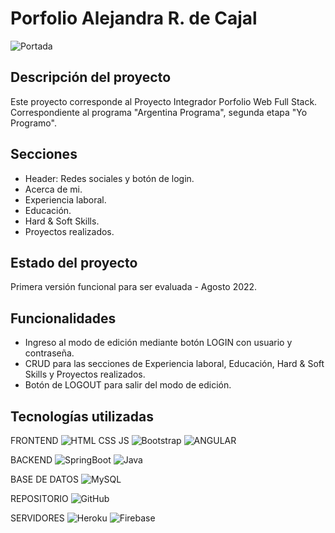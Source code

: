 # Porfolio Alejandra R. de Cajal
![Portada](https://user-images.githubusercontent.com/95290077/182887684-7b379991-7cab-403d-997e-6c9dba0588ad.svg )



## Descripción del proyecto

Este proyecto corresponde al Proyecto Integrador Porfolio Web Full Stack.
Correspondiente al programa "Argentina Programa", segunda etapa "Yo Programo".

## Secciones

* Header: Redes sociales y botón de login.
* Acerca de mi.
* Experiencia laboral.
* Educación.
* Hard & Soft Skills.
* Proyectos realizados.

## Estado del proyecto
Primera versión funcional para ser evaluada - Agosto 2022.

## Funcionalidades

* Ingreso al modo de edición mediante botón LOGIN con usuario y contraseña.
* CRUD para las secciones de Experiencia laboral, Educación, Hard & Soft Skills y Proyectos realizados.
* Botón de LOGOUT para salir del modo de edición.

## Tecnologías utilizadas

FRONTEND
![HTML CSS JS](https://www.nicepng.com/png/detail/34-345908_html-css-icon-png.png)
![Bootstrap](https://getbootstrap.com/docs/5.2/assets/brand/bootstrap-logo-shadow.png)
![ANGULAR](https://upload.wikimedia.org/wikipedia/commons/thumb/c/cf/Angular_full_color_logo.svg/2048px-Angular_full_color_logo.svg.png)

BACKEND
![SpringBoot](https://res.cloudinary.com/startup-grind/image/upload/c_fill,dpr_2.0,f_auto,g_center,h_1080,q_100,w_1080/v1/gcs/platform-data-dsc/events/spring-boot-1_5zDxm9B.jpg)
![Java](https://www.zma.la/wp-content/uploads/2016/10/java-icon.png)

BASE DE DATOS
![MySQL](https://www.svgrepo.com/show/303251/mysql-logo.svg)

REPOSITORIO
![GitHub](https://cdn-icons-png.flaticon.com/512/25/25231.png)

SERVIDORES
![Heroku](https://seekvectorlogo.net/wp-content/uploads/2018/12/heroku-vector-logo.png)
![Firebase](https://firebase.google.com/static/images/brand-guidelines/logo-standard.png?hl=es-419)

